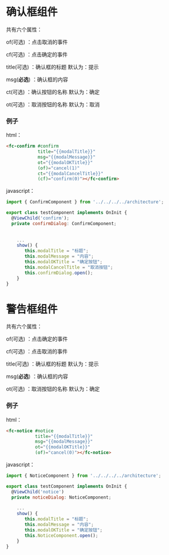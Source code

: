 # 确认框组件

共有六个属性：

of(可选) ：点击取消的事件

cf(可选) ：点击确定的事件

title(可选) ：确认框的标题  默认为：提示

msg(**必选**) ：确认框的内容 

ct(可选) ：确认按钮的名称  默认为：确定

ot(可选) ：取消按钮的名称  默认为：取消 



### 例子

html：

```html
<fc-confirm #confirm 
            title="{{modalTitle}}" 
            msg="{{modalMessage}}" 
            ot="{{modalOKTitle}}" 
            (of)="cancel(1)" 
            ct="{{modalCancelTitle}}" 
            (cf)="confirm(0)"></fc-confirm>
```

javascript：

```javascript
import { ConfirmComponent } from '../../../../architecture';

export class testComponent implements OnInit {
  @ViewChild('confirm');
  private confirmDialog: ConfirmComponent;
     
     
    ...
    show() {
       this.modalTitle = "标题";
       this.modalMessage = "内容";
       this.modalOKTitle = "确定按钮";
       this.modalCancelTitle = "取消按钮";
       this.confirmDialog.open();
    }
}
```



# 警告框组件

共有六个属性：

of(可选) ：点击确定的事件

cf(可选) ：点击取消的事件

title(可选) ：确认框的标题  默认为：提示

msg(**必选**) ：确认框的内容 

ot(可选) ：取消按钮的名称  默认为：确定 



### 例子

html：

```html
<fc-notice #notice 
           title="{{modalTitle}}" 
           msg="{{modalMessage}}" 
           ot="{{modalOKTitle}}" 
           (of)="cancel(0)"></fc-notice>
```

javascript：

```javascript
import { NoticeComponent } from '../../../../architecture';

export class testComponent implements OnInit {
  @ViewChild('notice')
  private noticeDialog: NoticeComponent;
     
    ...
    show() {
       this.modalTitle = "标题";
       this.modalMessage = "内容";
       this.modalOKTitle = "确定按钮";
       this.NoticeComponent.open();
    }
}
```

